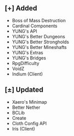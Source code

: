 ## [+] Added
- Boss of Mass Destruction
- Cardinal Components
- YUNG's API
- YUNG's Better Dungeons
- YUNG's Better Strongholds
- YUNG's Better Mineshafts
- YUNG's Extras
- YUNG's Bridges
- RpgDifficulty
- VoidZ
- Indium (Client)

## [±] Updated
- Xaero's Minimap
- Better Nether
- BCLib
- Create
- Cloth Config API
- Iris (Client)
